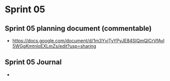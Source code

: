 # Sprint 05

## Sprint 05 planning document (commentable)

- https://docs.google.com/document/d/1m3YvjTyYPyJE84SIQmQlCrVfAyl5WGgKmtnloEXLmZs/edit?usp=sharing

## Sprint 05 Journal

-